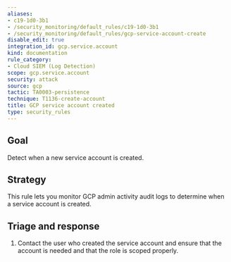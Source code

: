 ```yaml
---
aliases:
- c19-1d0-3b1
- /security_monitoring/default_rules/c19-1d0-3b1
- /security_monitoring/default_rules/gcp-service-account-create
disable_edit: true
integration_id: gcp.service.account
kind: documentation
rule_category:
- Cloud SIEM (Log Detection)
scope: gcp.service.account
security: attack
source: gcp
tactic: TA0003-persistence
technique: T1136-create-account
title: GCP service account created
type: security_rules
---
```


## Goal
Detect when a new service account is created.

## Strategy
This rule lets you monitor GCP admin activity audit logs to determine when a service account is created. 

## Triage and response
1. Contact the user who created the service account and ensure that the account is needed and that the role is scoped properly.
